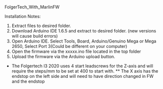 FolgerTech_With_MarlinFW


Installation Notes: 
1. Extract files to desired folder. 
2. Download Arduino IDE 1.6.5 and extract to desired folder. (new versions will cause build errors) 
3. Open Arduino IDE. Select Tools, Board, Arduino/Genuino Mega or Mega 2650, Select Port 3(Could be different on your computer) 
4. Open the firmware via the xxxxx.ino file located in the top folder  
5. Upload the firmware via the Arduino upload button.

* The Folgertech I3 2020 uses 4 start leadscrews for the Z-axis and will require the steps/mm to be set at 400 to start with. 
** The X axis has the endstop on the left side and will need to have direction changed in FW and the endstop

